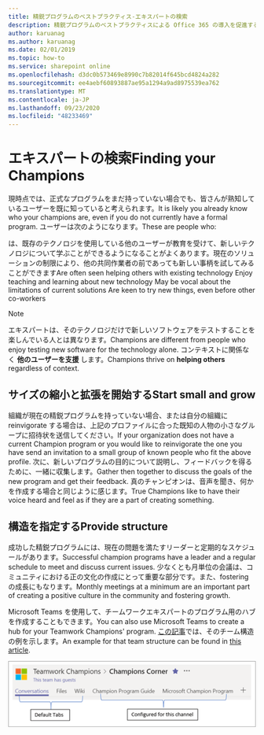 ```yaml
---
title: 精鋭プログラムのベストプラクティス-エキスパートの検索
description: 精鋭プログラムのベストプラクティスによる Office 365 の導入を促進する
author: karuanag
ms.author: karuanag
ms.date: 02/01/2019
ms.topic: how-to
ms.service: sharepoint online
ms.openlocfilehash: d3dc0b573469e8990c7b82014f645bcd4824a282
ms.sourcegitcommit: ee4aebf60893887ae95a1294a9ad8975539ea762
ms.translationtype: MT
ms.contentlocale: ja-JP
ms.lasthandoff: 09/23/2020
ms.locfileid: "48233469"
---
```

# <a name="finding-your-champions"></a><span data-ttu-id="6165a-103">エキスパートの検索</span><span class="sxs-lookup"><span data-stu-id="6165a-103">Finding your Champions</span></span> 

<span data-ttu-id="6165a-104">現時点では、正式なプログラムをまだ持っていない場合でも、皆さんが熟知しているユーザーを既に知っていると考えられます。</span><span class="sxs-lookup"><span data-stu-id="6165a-104">It is likely you already know who your champions are, even if you do not currently have a formal program.</span></span>  <span data-ttu-id="6165a-105">ユーザーは次のようになります。</span><span class="sxs-lookup"><span data-stu-id="6165a-105">These are people who:</span></span>

<span data-ttu-id="6165a-106">は、既存のテクノロジを使用している他のユーザーが教育を受けて、新しいテクノロジについて学ぶことができるようになることがよくあります。現在のソリューションの制限により、他の共同作業者の前であっても新しい事柄を試してみることができます</span><span class="sxs-lookup"><span data-stu-id="6165a-106">Are often seen helping others with existing technology Enjoy teaching and learning about new technology May be vocal about the limitations of current solutions Are keen to try new things, even before other co-workers</span></span>

> [!NOTE]
> <span data-ttu-id="6165a-107">エキスパートは、そのテクノロジだけで新しいソフトウェアをテストすることを楽しんでいる人とは異なります。</span><span class="sxs-lookup"><span data-stu-id="6165a-107">Champions are different from people who enjoy testing new software for the technology alone.</span></span> <span data-ttu-id="6165a-108">コンテキストに関係なく **他のユーザーを支援** します。</span><span class="sxs-lookup"><span data-stu-id="6165a-108">Champions thrive on **helping others** regardless of context.</span></span> 

## <a name="start-small-and-grow"></a><span data-ttu-id="6165a-109">サイズの縮小と拡張を開始する</span><span class="sxs-lookup"><span data-stu-id="6165a-109">Start small and grow</span></span>

<span data-ttu-id="6165a-110">組織が現在の精鋭プログラムを持っていない場合、または自分の組織に reinvigorate する場合は、上記のプロファイルに合った既知の人物の小さなグループに招待状を送信してください。</span><span class="sxs-lookup"><span data-stu-id="6165a-110">If your organization does not have a current Champion program or you would like to reinvigorate the one you have send an invitation to a small group of known people who fit the above profile.</span></span>  <span data-ttu-id="6165a-111">次に、新しいプログラムの目的について説明し、フィードバックを得るために、一緒に収集します。</span><span class="sxs-lookup"><span data-stu-id="6165a-111">Gather then together to discuss the goals of the new program and get their feedback.</span></span> <span data-ttu-id="6165a-112">真のチャンピオンは、音声を聞き、何かを作成する場合と同じように感じます。</span><span class="sxs-lookup"><span data-stu-id="6165a-112">True Champions like to have their voice heard and feel as if they are a part of creating something.</span></span>  

## <a name="provide-structure"></a><span data-ttu-id="6165a-113">構造を指定する</span><span class="sxs-lookup"><span data-stu-id="6165a-113">Provide structure</span></span>

<span data-ttu-id="6165a-114">成功した精鋭プログラムには、現在の問題を満たすリーダーと定期的なスケジュールがあります。</span><span class="sxs-lookup"><span data-stu-id="6165a-114">Successful champion programs have a leader and a regular schedule to meet and discuss current issues.</span></span>  <span data-ttu-id="6165a-115">少なくとも月単位の会議は、コミュニティにおける正の文化の作成にとって重要な部分です。また、fostering の成長にもなります。</span><span class="sxs-lookup"><span data-stu-id="6165a-115">Monthly meetings at a minimum are an important part of creating a positive culture in the community and fostering growth.</span></span>  

<span data-ttu-id="6165a-116">Microsoft Teams を使用して、チームワークエキスパートのプログラム用のハブを作成することもできます。</span><span class="sxs-lookup"><span data-stu-id="6165a-116">You can also use Microsoft Teams to create a hub for your Teamwork Champions' program.</span></span>  <span data-ttu-id="6165a-117">[この記事](https://docs.microsoft.com/MicrosoftTeams/teams-adoption-your-first-teams)では、そのチーム構造の例を示します。</span><span class="sxs-lookup"><span data-stu-id="6165a-117">An example for that team structure can be found in [this article](https://docs.microsoft.com/MicrosoftTeams/teams-adoption-your-first-teams).</span></span>

![チームワークチャンピオンチームタブ](media/teams-adoption-tab-example.png)
